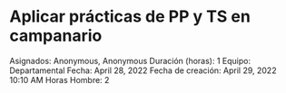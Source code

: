 # Aplicar prácticas de PP y TS en campanario

Asignados: Anonymous, Anonymous
Duración (horas): 1
Equipo: Departamental
Fecha: April 28, 2022
Fecha de creación: April 29, 2022 10:10 AM
Horas Hombre: 2